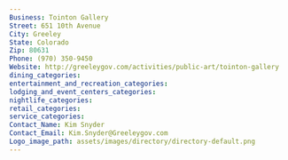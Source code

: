 ```yaml
---
Business: Tointon Gallery
Street: 651 10th Avenue
City: Greeley
State: Colorado
Zip: 80631
Phone: (970) 350-9450
Website: http://greeleygov.com/activities/public-art/tointon-gallery
dining_categories: 
entertainment_and_recreation_categories: 
lodging_and_event_centers_categories: 
nightlife_categories: 
retail_categories: 
service_categories: 
Contact_Name: Kim Snyder
Contact_Email: Kim.Snyder@Greeleygov.com
Logo_image_path: assets/images/directory/directory-default.png
---
```

